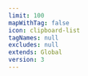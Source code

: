 ```yaml
---
limit: 100
mapWithTag: false
icon: clipboard-list
tagNames: null
excludes: null
extends: Global
version: 3
---
```


